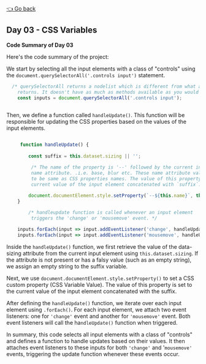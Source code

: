 [👈 Go back](../readme.md)

## Day 03 - CSS Variables

**Code Summary of Day 03**

Here's the code summary of the project: 

We start by selecting all the input elements with a class of "controls" using the ```document.querySelectorAll('.controls input')``` statement.

```javascript
  /* querySelectorAll returns a nodelist which is different from what an array
    returns. It doesn't have as much as methods available as you would get for an array.*/
    const inputs = document.querySelectorAll('.controls input'); 
    
```

Then, we define a function called ```handleUpdate()```. This function will be responsible for updating the CSS properties based on the values of the input elements.


```javascript

     function handleUpdate() {
     
        const suffix = this.dataset.sizing || ''; 

         /* The name of the property is '--' followed by the current input element's
         name attribute. .i.e. base, blur etc. These name attribute values are needed
         to be same as CSS properties names. The value of this property is set to the
         current value of the input element concatenated with `suffix`. */
        
        document.documentElement.style.setProperty(`--${this.name}`, this.value + suffix);
    }

        /* handleupdate function is called whenever an input element 
         triggers the 'change' or 'mousemove' event. */

    inputs.forEach(input => input.addEventListener('change', handleUpdate))
    inputs.forEach(input => input.addEventListener('mousemove', handleUpdate))

```

Inside the ```handleUpdate()``` function, we first retrieve the value of the data-sizing attribute from the current input element using ```this.dataset.sizing```. If the attribute is not present or has a falsy value (such as an empty string), we assign an empty string to the suffix variable.

Next, we use ```document.documentElement.style.setProperty()``` to set a CSS custom property (CSS Variable Value). The value of this property is set to the current value of the input element concatenated with the suffix.

After defining the ```handleUpdate()``` function, we iterate over each input element using ```.forEach()```. For each input element, we attach two event listeners: one for ```'change'``` event and another for ```'mousemove'``` event. Both event listeners will call the ha```ndleUpdate()``` function when triggered.

In summary, this code selects all input elements with a class of "controls" and defines a function to handle updates based on their values. It then attaches event listeners to these inputs for both ```'change'``` and '``mousemove'`` events, triggering the update function whenever these events occur.